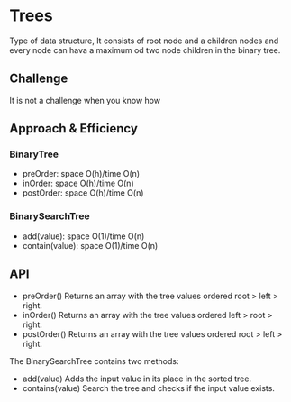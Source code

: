 # Trees

Type of data structure, It consists of root node and a children nodes and every node can hava a maximum od two node children in the binary tree.
## Challenge

It is not a challenge when you know how

## Approach & Efficiency
### BinaryTree
* preOrder: space O(h)/time O(n)
* inOrder: space O(h)/time O(n)
* postOrder: space O(h)/time O(n)


### BinarySearchTree
* add(value): space O(1)/time O(n)
* contain(value): space O(1)/time O(n)

## API
* preOrder() Returns an array with the tree values ordered root > left > right.
* inOrder() Returns an array with the tree values ordered left > root > right.
* postOrder() Returns an array with the tree values ordered root > left > right.

The BinarySearchTree contains two methods:
* add(value) Adds the input value in its place in the sorted tree.
* contains(value) Search the tree and checks if the input value exists.